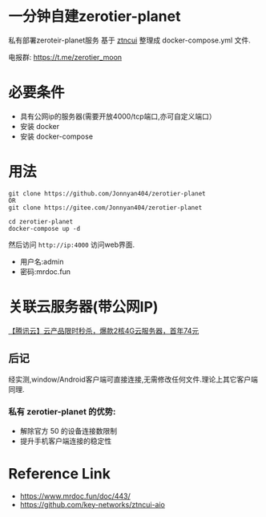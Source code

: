 
# 一分钟自建zerotier-planet

私有部署zeroteir-planet服务
基于 [ztncui](https://github.com/key-networks/ztncui-aio) 整理成 docker-compose.yml 文件.

电报群: <https://t.me/zerotier_moon>

# 必要条件

- 具有公网ip的服务器(需要开放4000/tcp端口,亦可自定义端口）
- 安装 docker
- 安装 docker-compose

# 用法

```
git clone https://github.com/Jonnyan404/zerotier-planet
OR
git clone https://gitee.com/Jonnyan404/zerotier-planet

cd zerotier-planet
docker-compose up -d
```

然后访问 `http://ip:4000` 访问web界面.

- 用户名:admin
- 密码:mrdoc.fun

# 关联云服务器(带公网IP)

[【腾讯云】云产品限时秒杀，爆款2核4G云服务器，首年74元](https://curl.qcloud.com/S2Db7PLK)

## 后记

经实测,window/Android客户端可直接连接,无需修改任何文件.理论上其它客户端同理.

### 私有 zerotier-planet 的优势:
- 解除官方 50 的设备连接数限制
- 提升手机客户端连接的稳定性

# Reference Link

- <https://www.mrdoc.fun/doc/443/>
- <https://github.com/key-networks/ztncui-aio>
